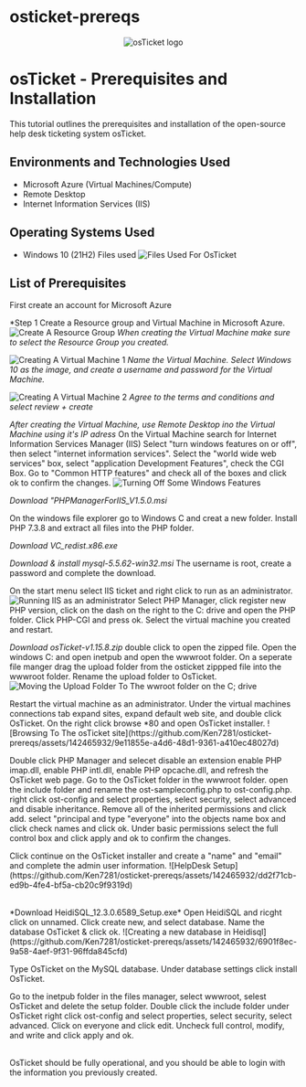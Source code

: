 # osticket-prereqs
<p align="center">
<img src="https://i.imgur.com/Clzj7Xs.png" alt="osTicket logo"/>
</p>

<h1>osTicket - Prerequisites and Installation</h1>
This tutorial outlines the prerequisites and installation of the open-source help desk ticketing system osTicket.<br />



<h2>Environments and Technologies Used</h2>

- Microsoft Azure (Virtual Machines/Compute)
- Remote Desktop
- Internet Information Services (IIS)

<h2>Operating Systems Used </h2>

- Windows 10</b> (21H2)
Files used
![Files Used For OsTicket](https://github.com/Ken7281/osticket-prereqs/assets/142465932/4f7a33ef-e110-459b-8170-c975a20e3d98)

<h2>List of Prerequisites</h2>
First create an account for Microsoft Azure 

*Step 1 Create a Resource group and Virtual Machine in Microsoft Azure.
![Create A Resource Group](https://github.com/Ken7281/osticket-prereqs/assets/142465932/0adb9691-2d45-4994-9156-8f7378adcabe)
*When creating the Virtual Machine make sure to select the Resource Group you created.*

![Creating A Virtual Machine 1](https://github.com/Ken7281/osticket-prereqs/assets/142465932/19fd9d15-68f8-41c2-be23-a1a7d45692f4)
*Name the Virtual Machine. Select Windows 10 as the image, and create a username and password  for the Virtual Machine.*

![Creating A Virtual Machine 2](https://github.com/Ken7281/osticket-prereqs/assets/142465932/7ce60b0d-79da-4ec8-afe0-88a23d2d7906)
*Agree to the terms and conditions and select review + create*

*After creating the Virtual Machine, use Remote Desktop ino the Virtual Machine using it's IP adress*
On the Virtual Machine search for Internet Information Services Manager (IIS) 
Select "turn windows features on or off", then select "internet information services". Select the "world wide web services" box, select "application Development Features", check the CGI Box. 
Go to "Common HTTP features" and check all of the boxes and click ok to confirm the changes. 
![Turning Off Some Windows Features](https://github.com/Ken7281/osticket-prereqs/assets/142465932/5baca146-aa87-438a-9a1c-c850b11d8e63)

*Download "PHPManagerForIIS_V1.5.0.msi*

On the windows file explorer go to Windows C and creat a new folder. Install PHP 7.3.8 and extract all files into the PHP folder. 

*Download VC_redist.x86.exe* 

*Download & install mysql-5.5.62-win32.msi* The username is root, create a password and complete the download. 

On the start menu select IIS ticket and right click to run as an administrator.
![Running IIS as an administrator](https://github.com/Ken7281/osticket-prereqs/assets/142465932/31d56c6c-f872-4793-8f36-f39ab6d9383e)
Select PHP Manager, click register new PHP version, click on the dash on the right to the C: drive and open the PHP folder. Click PHP-CGI and press ok. Select the virtual machine you created and restart.

*Download osTicket-v1.15.8.zip* double click to open the zipped file. Open the windows C: and open inetpub and open the wwwroot folder.
On a seperate file manger drag the upload folder from the osticket zippped file into the wwwroot folder. Rename the upload folder to OsTicket. 
![Moving the Upload Folder To The wwroot folder on the C; drive](https://github.com/Ken7281/osticket-prereqs/assets/142465932/47e21d26-2fa8-4479-ba23-1447573057f4)

<p>
</p>
<p>
Restart the virtual machine as an administrator. Under the virtual machines connections tab 
expand sites, expand default web site, and double click OsTicket. On the right click browse *80 and open OsTicket installer.
![Browsing To The osTicket site](https://github.com/Ken7281/osticket-prereqs/assets/142465932/9e11855e-a4d6-48d1-9361-a410ec48027d)

<p>
Double click PHP Manager and selecet disable an extension
  enable PHP imap.dll, enable PHP intl.dll, enable PHP opcache.dll, and refresh the OsTicket web page. Go to the OsTicket folder in the wwwroot folder. open the include folder and rename the ost-sampleconfig.php to ost-config.php.
right click ost-config and select properties, select security, select advanced and disable inheritance. Remove all of the inherited permissions and click add.
select "principal and type "everyone" into the objects name box and click check names and click ok. Under basic permissions select the full control box and click apply and ok to confirm the changes. 
</p>
<p>
Click continue on the OsTicket installer and create a "name" and "email" and complete the admin user information. 
![HelpDesk Setup](https://github.com/Ken7281/osticket-prereqs/assets/142465932/dd2f71cb-ed9b-4fe4-bf5a-cb20c9f9319d)
</p>
<br />
*Download HeidiSQL_12.3.0.6589_Setup.exe* 
Open HeidiSQL and ricght click on unnamed. Click create new, and select database. Name the database OsTicket & click ok. 
![Creating a new database in Heidisql](https://github.com/Ken7281/osticket-prereqs/assets/142465932/6901f8ec-9a58-4aef-9f31-96ffda845cfd)
<p>
Type OsTicket on the MySQL database. Under database settings click install OsTicket.
</p>
<p>
Go to the inetpub folder in the files manager, select wwwroot, selest OsTicket and delete the setup folder. 
Double click the include folder under OsTicket right click ost-config and select properties, select security, select advanced. Click on everyone and click edit. Uncheck full control, modify, and write and click apply and ok. 
</p>
<br />
OsTicket should be fully operational, and you should be able to login with the information you previously created.
